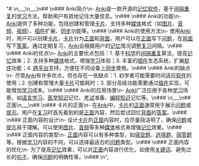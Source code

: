 "# \n___\n___\n## \n### Anki简介\n- [Anki](key_***Anki***)是一款开源的[记忆](key_***记忆***)[软件](key_***软件***)，基于[间隔重复](key_***间隔重复***)的[学习](key_***学习***)方法，帮助用户有效地记住大量信息。\n###  \n### Anki的功能\n- [Anki](key_***Anki***)提供了多种功能，包括创建和管理[卡片](key_***卡片***)、支持多种[媒体](key_***媒体***)格式（如[图片](key_***图片***)、[音频](key_***音频***)、[视频](key_***视频***)）、[插件](key_***插件***)扩展、[同步](key_***同步***)功能等。\n###  \n### Anki的使用方法\n- 使用[Anki](key_***Anki***)时，用户可以创建[卡片](key_***卡片***)，[卡片](key_***卡片***)分为[正面](key_***正面***)和[背面](key_***背面***)，用户可以在[正面](key_***正面***)写下[问题](key_***问题***)，在[背面](key_***背面***)写下[答案](key_***答案***)。通过定期复习，[Anki](key_***Anki***)会根据用户的[记忆](key_***记忆***)情况调整[复习](key_***复习***)间隔。\n###  \n### Anki的优点\n- [Anki](key_***Anki***)的主要优点包括：1. 基于[科学](key_***科学***)的[间隔重复](key_***间隔重复***)算法，提高[记忆](key_***记忆***)效率；2. 支持多种[媒体](key_***媒体***)格式，增强[学习](key_***学习***)体验；3. 丰富的[插件](key_***插件***)生态系统，扩展[软件](key_***软件***)功能；4. [跨平台](key_***跨平台***)支持，方便在不同设备上[同步](key_***同步***)使用。\n###  \n### Anki的缺点\n- 尽管[Anki](key_***Anki***)有许多优点，但也存在一些缺点：1. 初学者可能需要时间适应[软件](key_***软件***)的使用；2. 创建和管理大量[卡片](key_***卡片***)可能耗时；3. 部分高级功能需要通过[插件](key_***插件***)实现，可能增加[学习](key_***学习***)成本。\n###  \n### Anki的应用场景\n- [Anki](key_***Anki***)广泛应用于各种[学习](key_***学习***)场景，如[语言学习](key_***语言学习***)、[医学](key_***医学***)[知识](key_***知识***)记忆、[考试](key_***考试***)准备、[编程](key_***编程***)[知识](key_***知识***)记忆等。\n### \n___\n## 正面\n___\n## \n### 卡片的正面\n- 在[Anki](key_***Anki***)中，[卡片](key_***卡片***)的[正面](key_***正面***)通常用于展示[问题](key_***问题***)或[提示](key_***提示***)。用户在[复习](key_***复习***)时首先看到的是[正面](key_***正面***)内容，然后尝试回忆[背面](key_***背面***)的[答案](key_***答案***)。\n###  \n### 正面内容的设计\n- 设计[卡片](key_***卡片***)的[正面](key_***正面***)内容时，应尽量简洁明了，确保[问题](key_***问题***)或[提示](key_***提示***)易于理解。可以使用[图片](key_***图片***)、[音频](key_***音频***)等多种[媒体](key_***媒体***)格式来增强[记忆](key_***记忆***)效果。\n###  \n### 正面内容的类型\n- [正面](key_***正面***)内容可以有多种类型，如[填空题](key_***填空题***)、[选择题](key_***选择题***)、[简答题](key_***简答题***)等。根据[学习](key_***学习***)内容的不同，可以选择最适合的[问题](key_***问题***)类型。\n###  \n### 正面内容的优化\n- 为了提高[记忆](key_***记忆***)效果，可以对[正面](key_***正面***)内容进行优化，如使用[关键词](key_***关键词***)、避免过长的[句子](key_***句子***)、确保[问题](key_***问题***)的明确性等。\n### \n",
